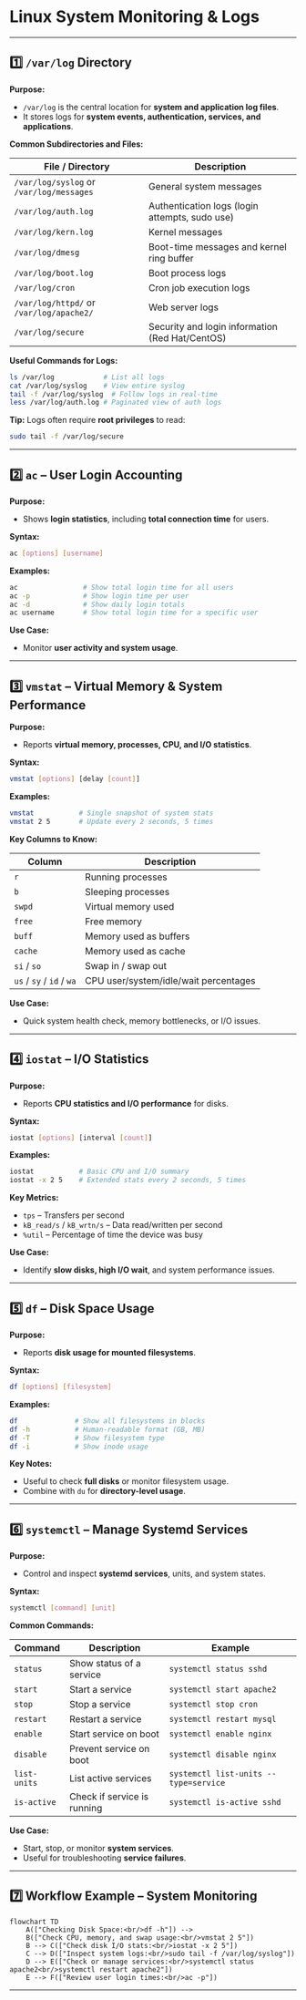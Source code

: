 # **Linux System Monitoring & Logs**

---

## **1️⃣ `/var/log` Directory**

**Purpose:**

* `/var/log` is the central location for **system and application log files**.
* It stores logs for **system events, authentication, services, and applications**.

**Common Subdirectories and Files:**

| File / Directory                         | Description                                     |
| ---------------------------------------- | ----------------------------------------------- |
| `/var/log/syslog` or `/var/log/messages` | General system messages                         |
| `/var/log/auth.log`                      | Authentication logs (login attempts, sudo use)  |
| `/var/log/kern.log`                      | Kernel messages                                 |
| `/var/log/dmesg`                         | Boot-time messages and kernel ring buffer       |
| `/var/log/boot.log`                      | Boot process logs                               |
| `/var/log/cron`                          | Cron job execution logs                         |
| `/var/log/httpd/` or `/var/log/apache2/` | Web server logs                                 |
| `/var/log/secure`                        | Security and login information (Red Hat/CentOS) |

**Useful Commands for Logs:**

```bash
ls /var/log            # List all logs
cat /var/log/syslog    # View entire syslog
tail -f /var/log/syslog  # Follow logs in real-time
less /var/log/auth.log # Paginated view of auth logs
```

**Tip:** Logs often require **root privileges** to read:

```bash
sudo tail -f /var/log/secure
```

---

## **2️⃣ `ac` – User Login Accounting**

**Purpose:**

* Shows **login statistics**, including **total connection time** for users.

**Syntax:**

```bash
ac [options] [username]
```

**Examples:**

```bash
ac                # Show total login time for all users
ac -p             # Show login time per user
ac -d             # Show daily login totals
ac username       # Show total login time for a specific user
```

**Use Case:**

* Monitor **user activity and system usage**.

---

## **3️⃣ `vmstat` – Virtual Memory & System Performance**

**Purpose:**

* Reports **virtual memory, processes, CPU, and I/O statistics**.

**Syntax:**

```bash
vmstat [options] [delay [count]]
```

**Examples:**

```bash
vmstat           # Single snapshot of system stats
vmstat 2 5       # Update every 2 seconds, 5 times
```

**Key Columns to Know:**

| Column                    | Description                           |
| ------------------------- | ------------------------------------- |
| `r`                       | Running processes                     |
| `b`                       | Sleeping processes                    |
| `swpd`                    | Virtual memory used                   |
| `free`                    | Free memory                           |
| `buff`                    | Memory used as buffers                |
| `cache`                   | Memory used as cache                  |
| `si` / `so`               | Swap in / swap out                    |
| `us` / `sy` / `id` / `wa` | CPU user/system/idle/wait percentages |

**Use Case:**

* Quick system health check, memory bottlenecks, or I/O issues.

---

## **4️⃣ `iostat` – I/O Statistics**

**Purpose:**

* Reports **CPU statistics and I/O performance** for disks.

**Syntax:**

```bash
iostat [options] [interval [count]]
```

**Examples:**

```bash
iostat           # Basic CPU and I/O summary
iostat -x 2 5    # Extended stats every 2 seconds, 5 times
```

**Key Metrics:**

* `tps` – Transfers per second
* `kB_read/s` / `kB_wrtn/s` – Data read/written per second
* `%util` – Percentage of time the device was busy

**Use Case:**

* Identify **slow disks, high I/O wait**, and system performance issues.

---

## **5️⃣ `df` – Disk Space Usage**

**Purpose:**

* Reports **disk usage for mounted filesystems**.

**Syntax:**

```bash
df [options] [filesystem]
```

**Examples:**

```bash
df              # Show all filesystems in blocks
df -h           # Human-readable format (GB, MB)
df -T           # Show filesystem type
df -i           # Show inode usage
```

**Key Notes:**

* Useful to check **full disks** or monitor filesystem usage.
* Combine with `du` for **directory-level usage**.

---

## **6️⃣ `systemctl` – Manage Systemd Services**

**Purpose:**

* Control and inspect **systemd services**, units, and system states.

**Syntax:**

```bash
systemctl [command] [unit]
```

**Common Commands:**

| Command      | Description                 | Example                               |
| ------------ | --------------------------- | ------------------------------------- |
| `status`     | Show status of a service    | `systemctl status sshd`               |
| `start`      | Start a service             | `systemctl start apache2`             |
| `stop`       | Stop a service              | `systemctl stop cron`                 |
| `restart`    | Restart a service           | `systemctl restart mysql`             |
| `enable`     | Start service on boot       | `systemctl enable nginx`              |
| `disable`    | Prevent service on boot     | `systemctl disable nginx`             |
| `list-units` | List active services        | `systemctl list-units --type=service` |
| `is-active`  | Check if service is running | `systemctl is-active sshd`            |

**Use Case:**

* Start, stop, or monitor **system services**.
* Useful for troubleshooting **service failures**.

---

## **7️⃣ Workflow Example – System Monitoring**

```mermaid
flowchart TD
    A(["Checking Disk Space:<br/>df -h"]) --> 
    B(["Check CPU, memory, and swap usage:<br/>vmstat 2 5"])
    B --> C(["Check disk I/O stats:<br/>iostat -x 2 5"])
    C --> D(["Inspect system logs:<br/>sudo tail -f /var/log/syslog"])
    D --> E(["Check or manage services:<br/>systemctl status apache2<br/>systemctl restart apache2"])
    E --> F(["Review user login times:<br/>ac -p"])
```
---

